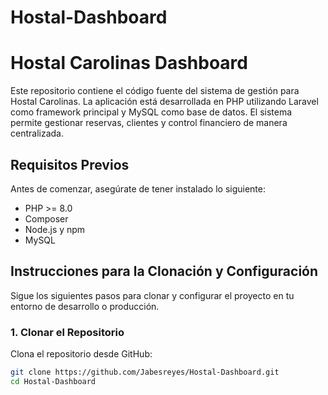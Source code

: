 # Hostal-Dashboard
# Hostal Carolinas Dashboard

Este repositorio contiene el código fuente del sistema de gestión para Hostal Carolinas. La aplicación está desarrollada en PHP utilizando Laravel como framework principal y MySQL como base de datos. El sistema permite gestionar reservas, clientes y control financiero de manera centralizada.

## Requisitos Previos

Antes de comenzar, asegúrate de tener instalado lo siguiente:
- PHP >= 8.0
- Composer
- Node.js y npm
- MySQL

## Instrucciones para la Clonación y Configuración

Sigue los siguientes pasos para clonar y configurar el proyecto en tu entorno de desarrollo o producción.

### 1. Clonar el Repositorio

Clona el repositorio desde GitHub:

```bash
git clone https://github.com/Jabesreyes/Hostal-Dashboard.git
cd Hostal-Dashboard
